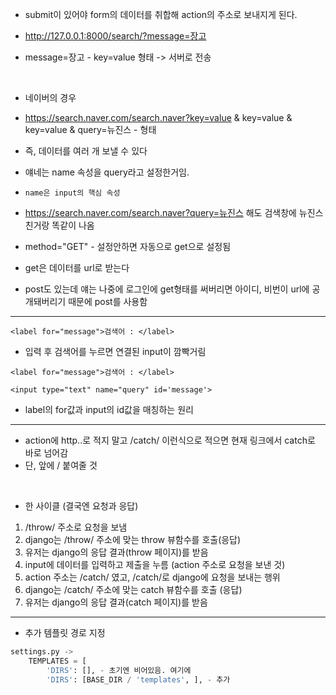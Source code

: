 - submit이 있어야 form의 데이터를 취합해 action의 주소로 보내지게 된다.

- http://127.0.0.1:8000/search/?message=장고
- message=장고 - key=value 형태 -> 서버로 전송

<br>

- 네이버의 경우
- https://search.naver.com/search.naver?key=value & key=value & key=value & query=뉴진스 - 형태
- 즉, 데이터를 여러 개 보낼 수 있다
- 얘네는 name 속성을 query라고 설정한거임.
- `name은 input의 핵심 속성`

- https://search.naver.com/search.naver?query=뉴진스 해도 검색창에 뉴진스 친거랑 똑같이 나옴

- method="GET" - 설정안하면 자동으로 get으로 설정됨
- get은 데이터를 url로 받는다
- post도 있는데 얘는 나중에
로그인에 get형태를 써버리면 아이디, 비번이 url에 공개돼버리기 때문에 post를 사용함

------------
```
<label for="message">검색어 : </label> 
```
- 입력 후 검색어를 누르면 연결된 input이 깜빡거림 


```
<label for="message">검색어 : </label>

<input type="text" name="query" id='message'>
```
- label의 for값과 input의 id값을 매칭하는 원리


-------------------
- action에 http..로 적지 말고 /catch/ 이런식으로 적으면 현재 링크에서 catch로 바로 넘어감
- 단, 앞에 / 붙여줄 것

<br>

- 한 사이클 (결국엔 요청과 응답)
1. /throw/ 주소로 요청을 보냄
2. django는 /throw/ 주소에 맞는 throw 뷰함수를 호출(응답)
3. 유저는 django의 응답 결과(throw 페이지)를 받음
4. input에 데이터를 입력하고 제출을 누름 (action 주소로 요청을 보낸 것)
5. action 주소는 /catch/ 였고, /catch/로 django에 요청을 보내는 행위
6. django는 /catch/ 주소에 맞는 catch 뷰함수를 호출 (응답)
7. 유저는 django의 응답 결과(catch 페이지)를 받음

--------------------------
- 추가 템플릿 경로 지정
```py
settings.py ->
	TEMPLATES = [
		'DIRS': [], - 초기엔 비어있음. 여기에
		'DIRS': [BASE_DIR / 'templates', ], - 추가
```


